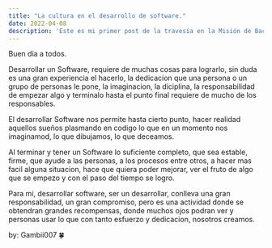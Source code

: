 ```yaml
---
title: "La cultura en el desarrollo de software."
date: 2022-04-08
description: 'Este es mi primer post de la travesía en la Misión de Backend con Node JS de Launch X.'
---
```


Buen dia a todos.

Desarrollar un Software, requiere de muchas cosas para lograrlo, sin duda es una gran experiencia el hacerlo,
la dedicacion que una persona o un grupo de personas le pone, la imaginacion, la diciplina, la responsabilidad
de empezar algo y terminalo hasta el punto final requiere de mucho de los responsables.

El desarrollar Software nos permite hasta cierto punto, hacer realidad aquellos sueños plasmando en codigo lo
que en un momento nos imaginamod, lo que dibujamos, lo que deceamos.

Al terminar y tener un Software lo suficiente completo, que sea estable, firme, que ayude a las personas, a los
procesos entre otros, a hacer mas facil alguna situacion, hace que quiera poder mejorar, ver el fruto de algo que
se empezo y con el paso del tiempo se logro.

Para mi, desarrollar software, ser un desarrollar, conlleva una gran responsabilidad, un gran compromiso,
pero es una actividad donde se obtendran grandes recompensas, donde muchos ojos podran ver y personas usar
lo que con tanto esfuerzo y dedicacion, nosotros creamos.

by: Gambii007 🍀
